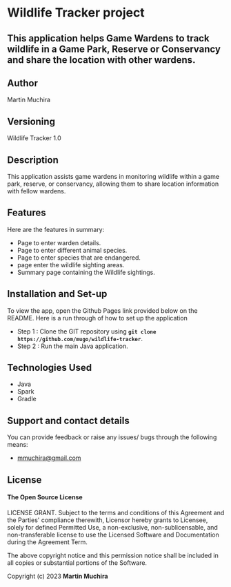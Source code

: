 # Wildlife Tracker project

## This application helps Game Wardens to track wildlife in a Game Park, Reserve or Conservancy and share the location with other wardens.

## Author
Martin Muchira

## Versioning
Wildlife Tracker 1.0

## Description
This application assists game wardens in monitoring wildlife within a game park, reserve, or conservancy, allowing them to share location information with fellow wardens.

## Features
Here are the features in summary:
* Page to enter warden details.
* Page to enter different animal species.
* Page to enter species that are endangered.
* page enter the wildlife sighting areas.
* Summary page containing the Wildlife sightings. 

## Installation and Set-up
To view the app, open the Github Pages link provided below on the README.
Here is a run through of how to set up the application
* Step 1 : Clone the GIT repository using **`git clone https://github.com/mugo/wildlife-tracker`**.
* Step 2 : Run the main Java application.


## Technologies Used
* Java
* Spark
* Gradle

## Support and contact details
You can provide feedback or raise any issues/ bugs through the following means:
* mmuchira@gmail.com

## License
#### The Open Source License
LICENSE GRANT. Subject to the terms and conditions of this Agreement and the Parties' compliance therewith, Licensor hereby grants to Licensee, solely for defined Permitted Use, a non-exclusive, non-sublicensable, and non-transferable license to use the Licensed Software and Documentation during the Agreement Term.

The above copyright notice and this permission notice shall be included in all copies or substantial portions of the Software.

Copyright (c) 2023 **Martin Muchira**